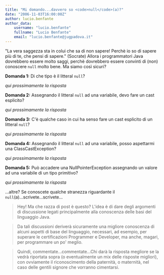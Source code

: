 ```yaml
---
title: "Mi domando...davvero so <code>null</code>(a)?"
date: "2006-11-03T16:00:00Z"
author: lucio.benfante
author_data:
    username: "lucio.benfante"
    fullname: "Lucio Benfante"
    email: "lucio.benfante@jugpadova.it"
---
```

"La vera saggezza sta in colui che sa di non sapere! Perchè io so di sapere più di te, che pensi di sapere." (Socrate) Allora i programmatori Java dovrebbero essere molto saggi, perchè dovrebbero essere convinti di (non) conoscere <code>null</code> molto bene. Ma siamo così sicuri?

**Domanda 1:** Di che tipo è il litteral <code>null</code>?

_qui prossimamente la risposta_

**Domanda 2:** Assegnando il litteral <code>null</code> ad una variabile, devo fare un cast esplicito?

_qui prossimamente la risposta_

**Domanda 3:** C'è qualche caso in cui ha senso fare un cast esplicito di un litteral <code>null</code>?

_qui prossimamente la risposta_

**Domanda 4:** Assegnando il litteral <code>null</code> ad una variabile, posso aspettarmi una ClassCastException?

_qui prossimamente la risposta_

**Domanda 5:** Può accadere una NullPointerException assegnando un valore ad una variabile di un tipo primitivo?

_qui prossimamente la risposta_

...altre? Se conoscete qualche stranezza riguardante il <code>null</code>(a)...scrivete...scrivete...

>Hey! Ma che razza di post è questo? L'idea è di dare degli argomenti di discussione legati principalmente alla conoscenza delle basi del linguaggio Java. 

>Da tali discussioni deriverà sicuramente una migliore conoscenza di alcuni aspetti di base del linguaggio, necessari, ad esempio, per superare le certificazioni Programmer e Developer, ma anche, magari, per programmare un po' meglio.

>Quindi, commentate...commentate...Chi darà la risposta megliore se la vedrà riportata sopra (o eventualmente un mix delle risposte migliori), con ovviamente il riconoscimento della paternità, o maternità, nel caso delle gentili signore che vorranno cimentarsi.


